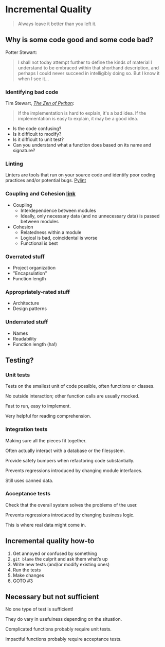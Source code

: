 # Incremental Quality
>Always leave it better than you left it.

## Why is some code good and some code bad?
Potter Stewart:
>I shall not today attempt further to define the kinds of material I understand to be embraced within that shorthand description, and perhaps I could never succeed in intelligibly doing so. But I know it when I see it…

### Identifying bad code
Tim Stewart, _[The Zen of Python](https://www.python.org/dev/peps/pep-0020/#id3)_:
>If the implementation is hard to explain, it's a bad idea. If the implementation is easy to explain, it may be a good idea.

* Is the code confusing?
* Is it difficult to modify?
* Is it difficult to unit test?
* Can you understand what a function does based on its name and signature?

### Linting
Linters are tools that run on your source code and identify poor coding practices and/or potential bugs.
[Pylint](https://www.pylint.org/)

### Coupling and Cohesion [link](https://www.geeksforgeeks.org/software-engineering-coupling-and-cohesion/)
* Coupling
  * Interdependence between modules
  * Ideally, only necessary data (and no unnecessary data) is passed between modules
* Cohesion
  * Relatedness within a module
  * Logical is bad, coincidental is worse
  * Functional is best

### Overrated stuff
* Project organization
* "Encapsulation"
* Function length

### Appropriately-rated stuff
* Architecture
* Design patterns

### Underrated stuff
* Names
* Readability
* Function length (ha!)

## Testing?

### Unit tests
Tests on the smallest unit of code possible, often functions or classes.

No outside interaction; other function calls are usually mocked.

Fast to run, easy to implement.

Very helpful for reading comprehension.

### Integration tests
Making sure all the pieces fit together.

Often actually interact with a database or the filesystem.

Provide safety bumpers when refactoring code substantially.

Prevents regressions introduced by changing module interfaces.

Still uses canned data.

### Acceptance tests
Check that the overall system solves the problems of the user.

Prevents regressions introduced by changing business logic.

This is where real data might come in.

## Incremental quality how-to
1. Get annoyed or confused by something
1. `git blame` the culprit and ask them what’s up
1. Write new tests (and/or modify existing ones)
1. Run the tests
1. Make changes
1. GOTO #3 

## Necessary but not sufficient
No one type of test is sufficient!

They do vary in usefulness depending on the situation.

Complicated functions probably require unit tests.

Impactful functions probably require acceptance tests.

